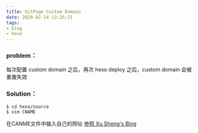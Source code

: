 ```yaml
---
title: GitPage Custom Domain
date: 2020-02-14 13:25:21
tags:
- blog
- hexo
---
```

### problem：
每次配置 custom domain 之后，再次 hexo deploy 之后，custom domain 会被重置失效
### Solution：
```
$ cd hexo/source
$ vim CNAME
```
在CANME文件中输入自己的网址
[参照 Xu Sheng's Blog](https://www.xuxusheng.com/post/hexo%E5%8F%91%E5%B8%83%E4%B9%8B%E5%90%8Egitpage%E8%87%AA%E5%AE%9A%E4%B9%89%E5%9F%9F%E5%90%8D%E5%A4%B1%E6%95%88)
